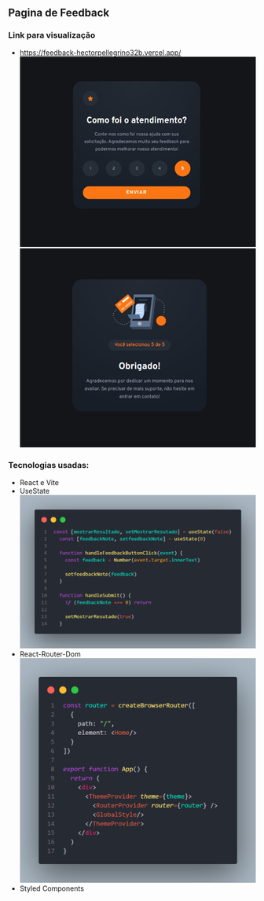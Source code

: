 ## Pagina de Feedback
### Link para visualização
- https://feedback-hectorpellegrino32b.vercel.app/
![Print da home](./public/print-home.jpg)
![Priint da pagina de resultado](./public/print-resultado.jpg)

### Tecnologias usadas: 
- React e Vite
- UseState
![](./public/print-UseState.png)
- React-Router-Dom
![](./public/print-App-jsx.png)
- Styled Components
